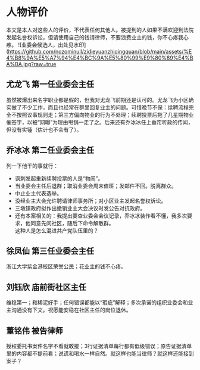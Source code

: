 # 人物评价
本文是本人对这些人的评价，不代表任何其他人。被提到的人如果不满欢迎到法院发起名誉权诉讼，但请使用自己的钱请律师，不要浪费业主的钱，你不心疼我心疼。 
![业委会候选人，出处见水印](https://github.com/nozominull/zidieyuanzhiqingquan/blob/main/assets/%E4%B8%9A%E5%A7%94%E4%BC%9A%E5%80%99%E9%80%89%E4%BA%BA.jpg?raw=true 

## 尤龙飞 第一任业委会主任
虽然被爆出来名字职业都是假的，但我对尤龙飞前期还是认可的。尤龙飞为小区确实做了不少工作，而且也经常在群里回复业主的问题。可惜晚节不保：续聘流程完全不按照议事规则走；第三方偏向物业的行为不处理；续聘投票后拖了几星期物业催签字，以被“网曝”为理由甩锅一走了之。后来还有乔冰冰任上垂帘听政的传闻，但没有实锤（估计也不会有了）。

## 乔冰冰 第二任业委会主任
列一下他干的事就行：
+ 讽刺发起重新续聘投票的人是“物闹”。  
+ 当业委会主任后退群；取消业委会周末值班；发邮件不回。脱离群众。  
+ 中止业主代表选举。  
+ 没经业主大会允许聘请律师事务所；对小区业主发起名誉权诉讼。  
+ 三墩镇政府拟作出撤销业主大会决议时发公告对抗政府。  
+ 还有本案相关的：我提出要查业委会会议记录，乔冰冰装作看不懂，我多次要求，他同意先问社区，随后下命令解散群。  
这种人是怎么混进共产党队伍里的？

## 徐凤仙 第三任业委会主任
浙江大学紫金港校区荣誉公民；花业主的钱不心疼。

## 刘钰欣 庙前街社区主任
维稳第一；和稀泥好手；任何错误都能以“瑕疵”解释；多次承诺的组织业委会和业主沟通没有下文。祝愿能安稳在社区主任的岗位退休。

## 董铭伟 被告律师
授权委托书案件名字不看就敢接；3行证据清单每行都有低级错误；原告证据清单里的内容都不提前看；说谎和喝水一样自然。就这样也能当律师？就这样还能接到案子？